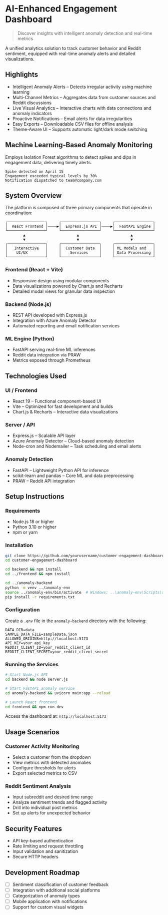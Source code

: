 # AI-Enhanced Engagement Dashboard

> Discover insights with intelligent anomaly detection and real-time metrics

A unified analytics solution to track customer behavior and Reddit sentiment, equipped with real-time anomaly alerts and detailed visualizations.

## Highlights

- Intelligent Anomaly Alerts – Detects irregular activity using machine learning  
- Multi-Channel Metrics – Aggregates data from customer sources and Reddit discussions  
- Live Visual Analytics – Interactive charts with data connections and anomaly indicators  
- Proactive Notifications – Email alerts for data irregularities  
- Easy Exports – Downloadable CSV files for offline analysis  
- Theme-Aware UI – Supports automatic light/dark mode switching  

## Machine Learning-Based Anomaly Monitoring

Employs Isolation Forest algorithms to detect spikes and dips in engagement data, delivering timely alerts.

```
Spike detected on April 15
Engagement exceeded typical levels by 30%
Notification dispatched to team@company.com
```

## System Overview

The platform is composed of three primary components that operate in coordination:

```
┌─────────────────┐     ┌─────────────────┐     ┌─────────────────┐
│  React Frontend │────▶│  Express.js API │────▶│  FastAPI Engine │
└─────────────────┘     └─────────────────┘     └─────────────────┘
        ▲                       ▲                       ▲
        ▼                       ▼                       ▼
┌─────────────────┐     ┌─────────────────┐     ┌─────────────────┐
│   Interactive   │     │  Customer Data  │     │ ML Models and   │
│    UI/UX        │     │    Services     │     │ Data Processing │
└─────────────────┘     └─────────────────┘     └─────────────────┘
```

### Frontend (React + Vite)

- Responsive design using modular components  
- Data visualizations powered by Chart.js and Recharts  
- Detailed modal views for granular data inspection  

### Backend (Node.js)

- REST API developed with Express.js  
- Integration with Azure Anomaly Detector  
- Automated reporting and email notification services  

### ML Engine (Python)

- FastAPI serving real-time ML inferences  
- Reddit data integration via PRAW  
- Metrics exposed through Prometheus  

## Technologies Used

### UI / Frontend

- React 19 – Functional component-based UI  
- Vite – Optimized for fast development and builds  
- Chart.js & Recharts – Interactive data visualizations  

### Server / API

- Express.js – Scalable API layer  
- Azure Anomaly Detector – Cloud-based anomaly detection  
- Node-cron and Nodemailer – Task scheduling and email alerts  

### Anomaly Detection

- FastAPI – Lightweight Python API for inference  
- scikit-learn and pandas – Core ML and data preprocessing  
- PRAW – Reddit API integration  

## Setup Instructions

### Requirements

- Node.js 18 or higher  
- Python 3.10 or higher  
- npm or yarn  

### Installation

```bash
git clone https://github.com/yourusername/customer-engagement-dashboard.git
cd customer-engagement-dashboard

cd backend && npm install
cd ../frontend && npm install

cd ../anomaly-backend
python -m venv ../anomaly-env
source ../anomaly-env/bin/activate  # Windows: ..\anomaly-env\Scripts\activate
pip install -r requirements.txt
```

### Configuration

Create a `.env` file in the `anomaly-backend` directory with the following:

```
DATA_DIR=data
SAMPLE_DATA_FILE=sampleData.json
ALLOWED_ORIGINS=http://localhost:5173
API_KEY=your_api_key
REDDIT_CLIENT_ID=your_reddit_client_id
REDDIT_CLIENT_SECRET=your_reddit_client_secret
```

### Running the Services

```bash
# Start Node.js API
cd backend && node server.js

# Start FastAPI anomaly service
cd anomaly-backend && uvicorn main:app --reload

# Launch React frontend
cd frontend && npm run dev
```

Access the dashboard at: `http://localhost:5173`

## Usage Scenarios

### Customer Activity Monitoring

- Select a customer from the dropdown  
- View metrics with detected anomalies  
- Configure thresholds for alerts  
- Export selected metrics to CSV  

### Reddit Sentiment Analysis

- Input subreddit and desired time range  
- Analyze sentiment trends and flagged activity  
- Drill into individual post metrics  
- Set up alerts for unexpected behavior  

## Security Features

- API key-based authentication  
- Rate limiting and request throttling  
- Input validation and sanitization  
- Secure HTTP headers  

## Development Roadmap

- [ ] Sentiment classification of customer feedback  
- [ ] Integration with additional social platforms  
- [ ] Categorization of anomaly types  
- [ ] Mobile application with notifications  
- [ ] Support for custom visual widgets  
